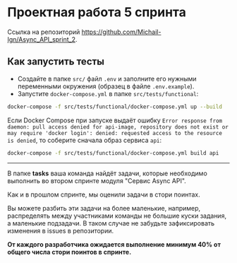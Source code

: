 # Проектная работа 5 спринта

Ссылка на репозиторий https://github.com/Michail-Ign/Async_API_sprint_2.

## Как запустить тесты
 - Создайте в папке `src/` файл `.env` и заполните его нужными переменными окружения (образец в файле `.env.example`).
 - Запустите `docker-compose.yml` в папке `src/tests/functional`:

```bash
docker-compose -f src/tests/functional/docker-compose.yml up --build
```

Если Docker Compose при запуске выдаёт ошибку `Error response from daemon: pull access denied for api-image, repository does not exist or may require 'docker login': denied: requested access to the resource is denied`,
то соберите сначала образ сервиса `api`:

```bash
docker-compose -f src/tests/functional/docker-compose.yml build api
```
---

В папке **tasks** ваша команда найдёт задачи, которые необходимо выполнить во втором спринте модуля "Сервис Async API".

Как и в прошлом спринте, мы оценили задачи в стори поинтах.

Вы можете разбить эти задачи на более маленькие, например, распределять между участниками команды не большие куски задания, а маленькие подзадачи. В таком случае не забудьте зафиксировать изменения в issues в репозитории.

**От каждого разработчика ожидается выполнение минимум 40% от общего числа стори поинтов в спринте.**
